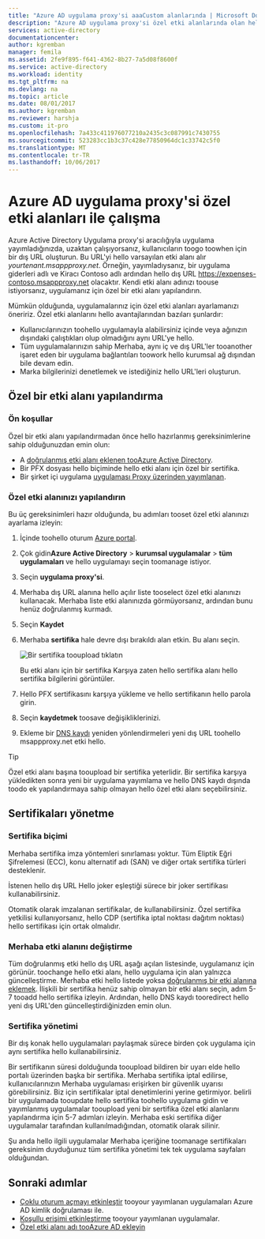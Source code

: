 ```yaml
---
title: "Azure AD uygulama proxy'si aaaCustom alanlarında | Microsoft Docs"
description: "Azure AD uygulama proxy'si özel etki alanlarında olan hello uygulama için bu hello URL'yi hello şekilde aynı kullanıcılarınız, nerede erişim bağımsız olarak yönetin."
services: active-directory
documentationcenter: 
author: kgremban
manager: femila
ms.assetid: 2fe9f895-f641-4362-8b27-7a5d08f8600f
ms.service: active-directory
ms.workload: identity
ms.tgt_pltfrm: na
ms.devlang: na
ms.topic: article
ms.date: 08/01/2017
ms.author: kgremban
ms.reviewer: harshja
ms.custom: it-pro
ms.openlocfilehash: 7a433c411976077210a2435c3c087991c7430755
ms.sourcegitcommit: 523283cc1b3c37c428e77850964dc1c33742c5f0
ms.translationtype: MT
ms.contentlocale: tr-TR
ms.lasthandoff: 10/06/2017
---
```

# <a name="working-with-custom-domains-in-azure-ad-application-proxy"></a>Azure AD uygulama proxy'si özel etki alanları ile çalışma

Azure Active Directory Uygulama proxy'si aracılığıyla uygulama yayımladığınızda, uzaktan çalışıyorsanız, kullanıcıların toogo toowhen için bir dış URL oluşturun. Bu URL'yi hello varsayılan etki alanı alır *yourtenant.msappproxy.net*. Örneğin, yayımladıysanız, bir uygulama giderleri adlı ve Kiracı Contoso adlı ardından hello dış URL https://expenses-contoso.msappproxy.net olacaktır. Kendi etki alanı adınızı toouse istiyorsanız, uygulamanız için özel bir etki alanı yapılandırın. 

Mümkün olduğunda, uygulamalarınız için özel etki alanları ayarlamanızı öneririz. Özel etki alanlarını hello avantajlarından bazıları şunlardır:

- Kullanıcılarınızın toohello uygulamayla alabilirsiniz içinde veya ağınızın dışındaki çalıştıkları olup olmadığını aynı URL'ye hello.
- Tüm uygulamalarınızın sahip Merhaba, aynı iç ve dış URL'ler tooanother işaret eden bir uygulama bağlantıları toowork hello kurumsal ağ dışından bile devam edin. 
- Marka bilgilerinizi denetlemek ve istediğiniz hello URL'leri oluşturun. 


## <a name="configure-a-custom-domain"></a>Özel bir etki alanı yapılandırma

### <a name="prerequisites"></a>Ön koşullar

Özel bir etki alanı yapılandırmadan önce hello hazırlanmış gereksinimlerine sahip olduğunuzdan emin olun: 
- A [doğrulanmış etki alanı eklenen tooAzure Active Directory](active-directory-domains-add-azure-portal.md).
- Bir PFX dosyası hello biçiminde hello etki alanı için özel bir sertifika. 
- Bir şirket içi uygulama [uygulaması Proxy üzerinden yayımlanan](application-proxy-publish-azure-portal.md).

### <a name="configure-your-custom-domain"></a>Özel etki alanınızı yapılandırın

Bu üç gereksinimleri hazır olduğunda, bu adımları tooset özel etki alanınızı ayarlama izleyin:

1. İçinde toohello oturum [Azure portal](https://portal.azure.com).
2. Çok gidin**Azure Active Directory** > **kurumsal uygulamalar** > **tüm uygulamaları** ve hello uygulamayı seçin toomanage istiyor.
3. Seçin **uygulama proxy'si**. 
4. Merhaba dış URL alanına hello açılır liste tooselect özel etki alanınızı kullanacak. Merhaba liste etki alanınızda görmüyorsanız, ardından bunu henüz doğrulanmış kurmadı. 
5. Seçin **Kaydet**
5. Merhaba **sertifika** hale devre dışı bırakıldı alan etkin. Bu alanı seçin. 

   ![Bir sertifika tooupload tıklatın](./media/active-directory-application-proxy-custom-domains/certificate.png)

   Bu etki alanı için bir sertifika Karşıya zaten hello sertifika alanı hello sertifika bilgilerini görüntüler. 

6. Hello PFX sertifikasını karşıya yükleme ve hello sertifikanın hello parola girin. 
7. Seçin **kaydetmek** toosave değişikliklerinizi. 
8. Ekleme bir [DNS kaydı](../dns/dns-operations-recordsets-portal.md) yeniden yönlendirmeleri yeni dış URL toohello msappproxy.net etki hello. 

>[!TIP] 
>Özel etki alanı başına tooupload bir sertifika yeterlidir. Bir sertifika karşıya yükledikten sonra yeni bir uygulama yayımlama ve hello DNS kaydı dışında toodo ek yapılandırmaya sahip olmayan hello özel etki alanı seçebilirsiniz. 

## <a name="manage-certificates"></a>Sertifikaları yönetme

### <a name="certificate-format"></a>Sertifika biçimi
Merhaba sertifika imza yöntemleri sınırlaması yoktur. Tüm Eliptik Eğri Şifrelemesi (ECC), konu alternatif adı (SAN) ve diğer ortak sertifika türleri desteklenir. 

İstenen hello dış URL Hello joker eşleştiği sürece bir joker sertifikası kullanabilirsiniz. 

Otomatik olarak imzalanan sertifikalar, de kullanabilirsiniz. Özel sertifika yetkilisi kullanıyorsanız, hello CDP (sertifika iptal noktası dağıtım noktası) hello sertifikası için ortak olmalıdır.

### <a name="changing-hello-domain"></a>Merhaba etki alanını değiştirme
Tüm doğrulanmış etki hello dış URL aşağı açılan listesinde, uygulamanız için görünür. toochange hello etki alanı, hello uygulama için alan yalnızca güncelleştirme. Merhaba etki hello listede yoksa [doğrulanmış bir etki alanına eklemek](active-directory-domains-add-azure-portal.md). İlişkili bir sertifika henüz sahip olmayan bir etki alanı seçin, adım 5-7 tooadd hello sertifika izleyin. Ardından, hello DNS kaydı tooredirect hello yeni dış URL'den güncelleştirdiğinizden emin olun. 

### <a name="certificate-management"></a>Sertifika yönetimi
Bir dış konak hello uygulamaları paylaşmak sürece birden çok uygulama için aynı sertifika hello kullanabilirsiniz. 

Bir sertifikanın süresi dolduğunda tooupload bildiren bir uyarı elde hello portalı üzerinden başka bir sertifika. Merhaba sertifika iptal edilirse, kullanıcılarınızın Merhaba uygulaması erişirken bir güvenlik uyarısı görebilirsiniz. Biz için sertifikalar iptal denetimlerini yerine getirmiyor.  belirli bir uygulamada tooupdate hello sertifika toohello uygulama gidin ve yayımlanmış uygulamalar tooupload yeni bir sertifika özel etki alanlarını yapılandırma için 5-7 adımları izleyin. Merhaba eski sertifika diğer uygulamalar tarafından kullanılmadığından, otomatik olarak silinir. 

Şu anda hello ilgili uygulamalar Merhaba içeriğine toomanage sertifikaları gereksinim duyduğunuz tüm sertifika yönetimi tek tek uygulama sayfaları olduğundan. 

## <a name="next-steps"></a>Sonraki adımlar
* [Çoklu oturum açmayı etkinleştir](active-directory-application-proxy-sso-using-kcd.md) tooyour yayımlanan uygulamaları Azure AD kimlik doğrulaması ile.
* [Koşullu erişimi etkinleştirme](active-directory-application-proxy-conditional-access.md) tooyour yayımlanan uygulamalar.
* [Özel etki alanı adı tooAzure AD ekleyin](active-directory-domains-add-azure-portal.md)



